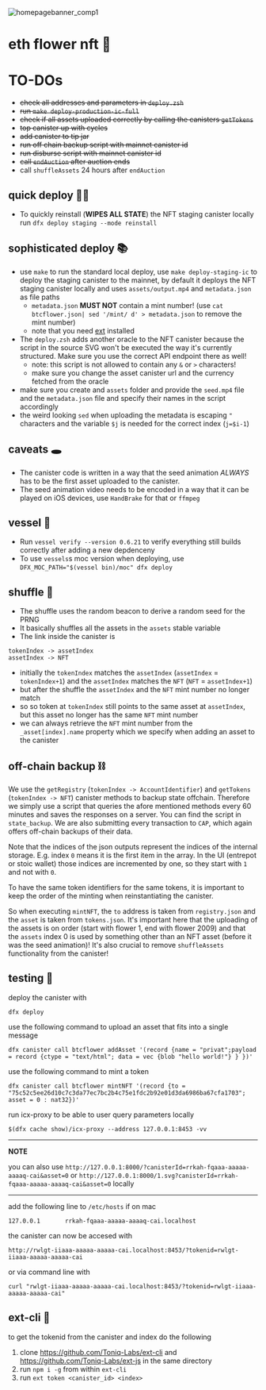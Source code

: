 ![homepagebanner_comp1](https://user-images.githubusercontent.com/32162112/158982003-4b747cfd-32ad-4582-8e24-395b60bc0668.jpg)

# eth flower nft 🌼

# TO-DOs

-   ~~check all addresses and parameters in `deploy.zsh`~~
-   ~~run `make deploy-production-ic-full`~~
-   ~~check if all assets uploaded correctly by calling the canisters `getTokens`~~
-   ~~top canister up with cycles~~
-   ~~add canister to tip jar~~
-   ~~run off chain backup script with mainnet canister id~~
-   ~~run disburse script with mainnet canister id~~
-   ~~call `endAuction` after auction ends~~
-   call `shuffleAssets` 24 hours after `endAuction`

## quick deploy 🏃‍♀️

-   To quickly reinstall (**WIPES ALL STATE**) the NFT staging canister locally run `dfx deploy staging --mode reinstall`

## sophisticated deploy 📚

-   use `make` to run the standard local deploy, use `make deploy-staging-ic` to deploy the staging canister to the mainnet, by default it deploys the NFT staging canister locally and uses `assets/output.mp4` and `metadata.json` as file paths
    -   `metadata.json` **MUST NOT** contain a mint number! (use `cat btcflower.json| sed '/mint/ d' > metadata.json` to remove the mint number)
    -   note that you need [ext](#ext) installed
-   The `deploy.zsh` adds another oracle to the NFT canister because the script in the source SVG won't be executed the way it's currently structured. Make sure you use the correct API endpoint there as well!
    -   note: this script is not allowed to contain any `&` or `>` characters!
    -   make sure you change the asset canister url and the currency fetched from the oracle
-   make sure you create and `assets` folder and provide the `seed.mp4` file and the `metadata.json` file and specify their names in the script accordingly
-   the weird looking `sed` when uploading the metadata is escaping `"` characters and the variable `$j` is needed for the correct index (`j=$i-1`)

## caveats 🕳

-   The canister code is written in a way that the seed animation _ALWAYS_ has to be the first asset uploaded to the canister.
-   The seed animation video needs to be encoded in a way that it can be played on iOS devices, use `HandBrake` for that or `ffmpeg`

## vessel 🚢

-   Run `vessel verify --version 0.6.21` to verify everything still builds correctly after adding a new depdenceny
-   To use `vessels`s moc version when deploying, use `DFX_MOC_PATH="$(vessel bin)/moc" dfx deploy`

## shuffle 🔀

-   The shuffle uses the random beacon to derive a random seed for the PRNG
-   It basically shuffles all the assets in the `assets` stable variable
-   The link inside the canister is

```
tokenIndex -> assetIndex
assetIndex -> NFT
```

-   initially the `tokenIndex` matches the `assetIndex` (`assetIndex` = `tokenIndex+1`) and the `assetIndex` matches the `NFT` (`NFT` = `assetIndex+1`)
-   but after the shuffle the `assetIndex` and the `NFT` mint number no longer match
-   so so token at `tokenIndex` still points to the same asset at `assetIndex`, but this asset no longer has the same `NFT` mint number
-   we can always retrieve the `NFT` mint number from the `_asset[index].name` property which we specify when adding an asset to the canister

## off-chain backup ⛓

We use the `getRegistry` (`tokenIndex -> AccountIdentifier`) and `getTokens` (`tokenIndex -> NFT`) canister methods to backup state offchain. Therefore we simply use a script that queries the afore mentioned methods every 60 minutes and saves the responses on a server. You can find the script in `state_backup`. We are also submitting every transaction to `CAP`, which again offers off-chain backups of their data.

Note that the indices of the json outputs represent the indices of the internal storage. E.g. index `0` means it is the first item in the array. In the UI (entrepot or stoic wallet) those indices are incremented by one, so they start with `1` and not with `0`.

To have the same token identifiers for the same tokens, it is important to keep the order of the minting when reinstantiating the canister.

So when executing `mintNFT`, the `to` address is taken from `registry.json` and the `asset` is taken from `tokens.json`. It's important here that the uploading of the assets is on order (start with flower 1, end with flower 2009) and that the `assets` index 0 is used by something other than an NFT asset (before it was the seed animation)! It's also crucial to remove `shuffleAssets` functionality from the canister!

## testing 🧪

deploy the canister with

```
dfx deploy
```

use the following command to upload an asset that fits into a single message

```
dfx canister call btcflower addAsset '(record {name = "privat";payload = record {ctype = "text/html"; data = vec {blob "hello world!"} } })'
```

use the following command to mint a token

```
dfx canister call btcflower mintNFT '(record {to = "75c52c5ee26d10c7c3da77ec7bc2b4c75e1fdc2b92e01d3da6986ba67cfa1703"; asset = 0 : nat32})'
```

run icx-proxy to be able to user query parameters locally

```
$(dfx cache show)/icx-proxy --address 127.0.0.1:8453 -vv
```

---

**NOTE**

you can also use `http://127.0.0.1:8000/?canisterId=rrkah-fqaaa-aaaaa-aaaaq-cai&asset=0` or `http://127.0.0.1:8000/1.svg?canisterId=rrkah-fqaaa-aaaaa-aaaaq-cai&asset=0` locally

---

add the following line to `/etc/hosts` if on mac

```
127.0.0.1       rrkah-fqaaa-aaaaa-aaaaq-cai.localhost
```

the canister can now be accesed with

```
http://rwlgt-iiaaa-aaaaa-aaaaa-cai.localhost:8453/?tokenid=rwlgt-iiaaa-aaaaa-aaaaa-cai
```

or via command line with

```
curl "rwlgt-iiaaa-aaaaa-aaaaa-cai.localhost:8453/?tokenid=rwlgt-iiaaa-aaaaa-aaaaa-cai"
```

<h2 id="ext">ext-cli 🔌</h2>

to get the tokenid from the canister and index do the following

1. clone https://github.com/Toniq-Labs/ext-cli and https://github.com/Toniq-Labs/ext-js in the same directory
2. run `npm i -g` from within `ext-cli`
3. run `ext token <canister_id> <index>`
